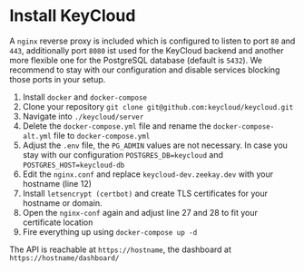 # Install KeyCloud
A `nginx` reverse proxy is included which is configured to listen to port `80` and `443`, additionally port `8080` ist used for the KeyCloud backend and another more flexible one for the PostgreSQL database (default is `5432`). We recommend to stay with our configuration and disable services blocking those ports in your setup.

1. Install `docker` and `docker-compose`
2. Clone your repository `git clone git@github.com:keycloud/keycloud.git`
3. Navigate into `./keycloud/server`
4. Delete the `docker-compose.yml` file and rename the `docker-compose-alt.yml` file to `docker-compose.yml`
5. Adjust the `.env` file, the `PG_ADMIN` values are not necessary. In case you stay with our configuration `POSTGRES_DB=keycloud` and `POSTGRES_HOST=keycloud-db`
6. Edit the `nginx.conf` and replace `keycloud-dev.zeekay.dev` with your hostname (line 12)
7. Install `letsencrypt (certbot)` and create TLS certificates for your hostname or domain.
8. Open the `nginx-conf` again and adjust line 27 and 28 to fit your certificate location
9. Fire everything up using `docker-compose up -d`

The API is reachable at `https://hostname`, the dashboard at `https://hostname/dashboard/`
